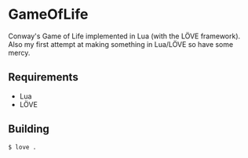 GameOfLife
==========

Conway's Game of Life implemented in Lua (with the LÖVE framework).
Also my first attempt at making something in Lua/LÖVE so have some mercy.

Requirements
----------

* Lua
* LÖVE

Building
----------

    $ love .
